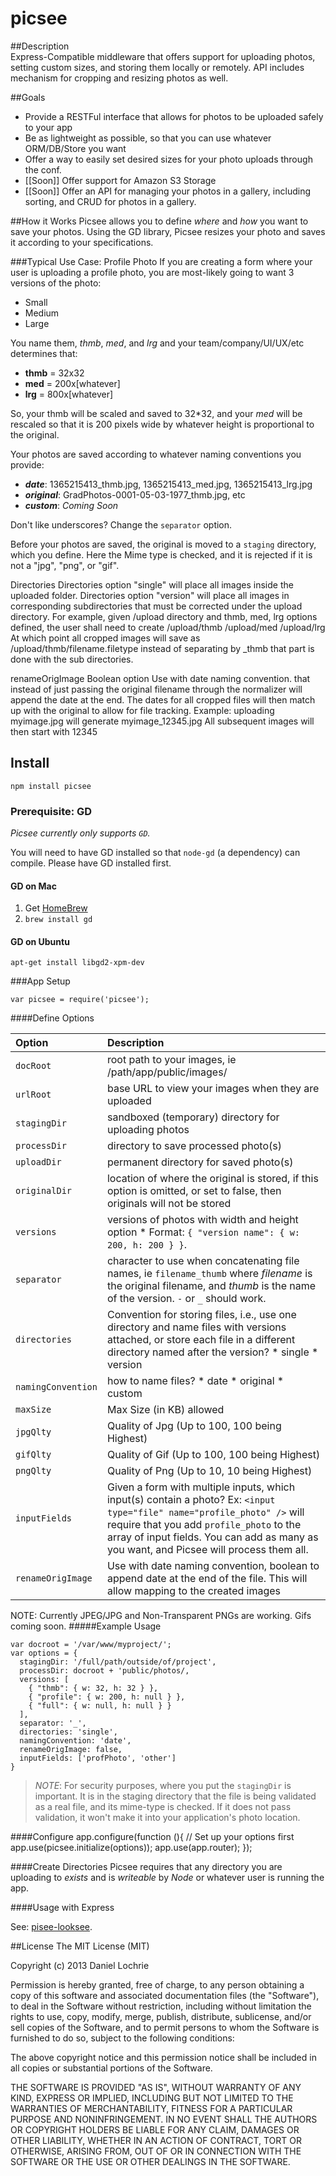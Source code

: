 picsee
=================

##Description  
Express-Compatible middleware that offers support for uploading photos, setting custom sizes, and 
storing them locally or remotely. API includes mechanism for cropping and resizing photos as well. 

##Goals

* Provide a RESTFul interface that allows for photos to be uploaded safely to your app
* Be as lightweight as possible, so that you can use whatever ORM/DB/Store you want
* Offer a way to easily set desired sizes for your photo uploads through the conf.
* [[Soon]] Offer support for Amazon S3 Storage
* [[Soon]] Offer an API for managing your photos in a gallery, including sorting, and CRUD for photos
in a gallery.

##How it Works
Picsee allows you to define _where_ and _how_ you want to save your photos. Using the GD library,
Picsee resizes your photo and saves it according to your specifications.

###Typical Use Case: Profile Photo
If you are creating a form where your user is uploading a profile photo, you are most-likely
going to want 3 versions of the photo:

* Small
* Medium
* Large

You name them, _thmb_, _med_, and _lrg_ and your team/company/UI/UX/etc determines that:

* **thmb** = 32x32
* **med** = 200x[whatever]
* **lrg** = 800x[whatever] 

So, your thmb will be scaled and saved to 32*32, and your _med_ will be rescaled so that it is 200 pixels wide by whatever height is proportional to the original.

Your photos are saved according to whatever naming conventions you provide:

* **_date_**: 1365215413_thmb.jpg, 1365215413_med.jpg, 1365215413_lrg.jpg
* **_original_**: GradPhotos-0001-05-03-1977_thmb.jpg, etc
* **_custom_**: _Coming Soon_

Don't like underscores? Change the `separator` option.

Before your photos are saved, the original is moved to a `staging` directory, 
which you define. Here the Mime type is checked, and it is rejected if it is not
a "jpg", "png", or "gif". 

Directories
Directories option "single" will place all images inside the uploaded folder.
Directories option "version" will place all images in corresponding subdirectories that must be corrected under the upload directory.
For example, given /upload directory and thmb, med, lrg options defined, the user shall need to create /upload/thmb /upload/med /upload/lrg
At which point all cropped images will save as /upload/thmb/filename.filetype instead of separating by _thmb that part is done with the sub directories.

renameOrigImage
Boolean option 
Use with date naming convention.
that instead of just passing the original filename through the normalizer will append the date at the end.
The dates for all cropped files will then match up with the original to allow for file tracking.
Example:
uploading myimage.jpg will generate myimage_12345.jpg
All subsequent images will then start with 12345


## Install

    npm install picsee

### Prerequisite: GD  

_Picsee currently only supports `GD`._

You will need to have GD installed so that `node-gd` (a dependency) can compile. Please have GD installed first.

#### GD on Mac  
1. Get [HomeBrew](http://mxcl.github.io/homebrew/)
2. `brew install gd`

#### GD on Ubuntu
    apt-get install libgd2-xpm-dev

###App Setup

    var picsee = require('picsee');

####Define Options

| Option     | Description  |
| :--------------| :------------ |
| `docRoot` | root path to your images, ie /path/app/public/images/
| `urlRoot` | base URL to view your images when they are uploaded
| `stagingDir` | sandboxed (temporary) directory for uploading photos
| `processDir` | directory to save processed photo(s)
| `uploadDir` | permanent directory for saved photo(s)
| `originalDir` | location of where the original is stored, if this option is omitted, or set to false, then originals will not be stored
| `versions` | versions of photos with width and height option * Format: `{ "version name": { w: 200, h: 200 } }`.
| `separator` | character to use when concatenating file names, ie `filename_thumb` where _filename_ is the original filename, and _thumb_ is the name of the version. `-` or `_` should work.
| `directories` | Convention for storing files, i.e., use one directory and name files with versions attached, or store each file in a different directory named after the version? * single * version 
| `namingConvention` | how to name files? * date * original * custom
| `maxSize` | Max Size (in KB) allowed
| `jpgQlty` | Quality of Jpg (Up to 100, 100 being Highest)
| `gifQlty` | Quality of Gif (Up to 100, 100 being Highest)
| `pngQlty` | Quality of Png (Up to 10, 10 being Highest)
| `inputFields` | Given a form with multiple inputs, which input(s) contain a photo?  Ex: `<input type="file" name="profile_photo" />` will require that you add `profile_photo` to the array of input fields. You can add as many as you want, and Picsee will process them all.
| `renameOrigImage` | Use with date naming convention, boolean to append date at the end of the file. This will allow mapping to the created images

NOTE: Currently JPEG/JPG and Non-Transparent PNGs are working. Gifs coming soon.
#####Example Usage

    var docroot = '/var/www/myproject/';
    var options = {
      stagingDir: '/full/path/outside/of/project',
      processDir: docroot + 'public/photos/,
      versions: [  
        { "thmb": { w: 32, h: 32 } },   
        { "profile": { w: 200, h: null } },  
        { "full": { w: null, h: null } }  
      ],
      separator: '_',  
      directories: 'single',
      namingConvention: 'date',
	  renameOrigImage: false,
      inputFields: ['profPhoto', 'other']
    }

> *NOTE*: For security purposes, where you put the `stagingDir` is important. It is in the staging directory 
> that the file is being validated as a real file, and its mime-type is checked. If it does not pass validation,
> it won't make it into your application's photo location. 

####Configure
    app.configure(function (){
      // Set up your options first
      app.use(picsee.initialize(options));
      app.use(app.router);
    });

####Create Directories
Picsee requires that any directory you are uploading to _exists_ and is _writeable_ by _Node_ or whatever user is running the app. 

####Usage with Express

See: [pisee-looksee](https://github.com/dlochrie/picsee-looksee).


##License
The MIT License (MIT)

Copyright (c) 2013 Daniel Lochrie

Permission is hereby granted, free of charge, to any person obtaining a copy of this software and associated documentation files (the "Software"), to deal in the Software without restriction, including without limitation the rights to use, copy, modify, merge, publish, distribute, sublicense, and/or sell copies of the Software, and to permit persons to whom the Software is furnished to do so, subject to the following conditions:

The above copyright notice and this permission notice shall be included in all copies or substantial portions of the Software.

THE SOFTWARE IS PROVIDED "AS IS", WITHOUT WARRANTY OF ANY KIND, EXPRESS OR IMPLIED, INCLUDING BUT NOT LIMITED TO THE WARRANTIES OF MERCHANTABILITY, FITNESS FOR A PARTICULAR PURPOSE AND NONINFRINGEMENT. IN NO EVENT SHALL THE AUTHORS OR COPYRIGHT HOLDERS BE LIABLE FOR ANY CLAIM, DAMAGES OR OTHER LIABILITY, WHETHER IN AN ACTION OF CONTRACT, TORT OR OTHERWISE, ARISING FROM, OUT OF OR IN CONNECTION WITH THE SOFTWARE OR THE USE OR OTHER DEALINGS IN THE SOFTWARE.
